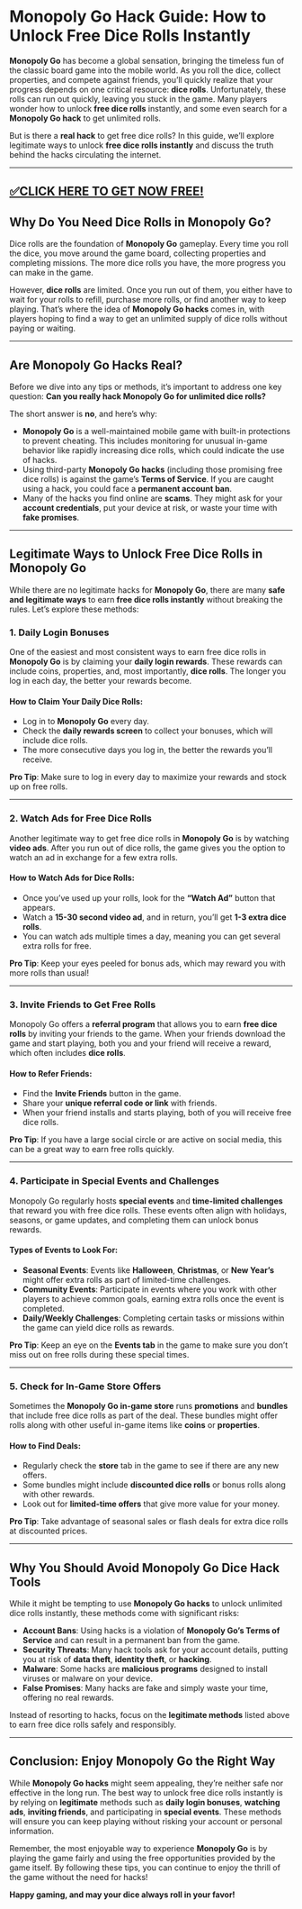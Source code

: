 # Monopoly Go Hack Guide: How to Unlock Free Dice Rolls Instantly

**Monopoly Go** has become a global sensation, bringing the timeless fun of the classic board game into the mobile world. As you roll the dice, collect properties, and compete against friends, you’ll quickly realize that your progress depends on one critical resource: **dice rolls**. Unfortunately, these rolls can run out quickly, leaving you stuck in the game. Many players wonder how to unlock **free dice rolls** instantly, and some even search for a **Monopoly Go hack** to get unlimited rolls.

But is there a **real hack** to get free dice rolls? In this guide, we’ll explore legitimate ways to unlock **free dice rolls instantly** and discuss the truth behind the hacks circulating the internet.

--------------------------------------------
[✅CLICK HERE TO GET NOW FREE!](https://freeforyou.xyz/monopolygodice/)
--------------------------------------------

## **Why Do You Need Dice Rolls in Monopoly Go?**

Dice rolls are the foundation of **Monopoly Go** gameplay. Every time you roll the dice, you move around the game board, collecting properties and completing missions. The more dice rolls you have, the more progress you can make in the game.

However, **dice rolls** are limited. Once you run out of them, you either have to wait for your rolls to refill, purchase more rolls, or find another way to keep playing. That’s where the idea of **Monopoly Go hacks** comes in, with players hoping to find a way to get an unlimited supply of dice rolls without paying or waiting.

---

## **Are Monopoly Go Hacks Real?**

Before we dive into any tips or methods, it’s important to address one key question: **Can you really hack Monopoly Go for unlimited dice rolls?**

The short answer is **no**, and here’s why:

- **Monopoly Go** is a well-maintained mobile game with built-in protections to prevent cheating. This includes monitoring for unusual in-game behavior like rapidly increasing dice rolls, which could indicate the use of hacks.
- Using third-party **Monopoly Go hacks** (including those promising free dice rolls) is against the game’s **Terms of Service**. If you are caught using a hack, you could face a **permanent account ban**.
- Many of the hacks you find online are **scams**. They might ask for your **account credentials**, put your device at risk, or waste your time with **fake promises**.

---

## **Legitimate Ways to Unlock Free Dice Rolls in Monopoly Go**

While there are no legitimate hacks for **Monopoly Go**, there are many **safe and legitimate ways** to earn **free dice rolls instantly** without breaking the rules. Let’s explore these methods:

### **1. Daily Login Bonuses**

One of the easiest and most consistent ways to earn free dice rolls in **Monopoly Go** is by claiming your **daily login rewards**. These rewards can include coins, properties, and, most importantly, **dice rolls**. The longer you log in each day, the better your rewards become.

#### **How to Claim Your Daily Dice Rolls:**
- Log in to **Monopoly Go** every day.
- Check the **daily rewards screen** to collect your bonuses, which will include dice rolls.
- The more consecutive days you log in, the better the rewards you’ll receive.

**Pro Tip**: Make sure to log in every day to maximize your rewards and stock up on free rolls.

---

### **2. Watch Ads for Free Dice Rolls**

Another legitimate way to get free dice rolls in **Monopoly Go** is by watching **video ads**. After you run out of dice rolls, the game gives you the option to watch an ad in exchange for a few extra rolls.

#### **How to Watch Ads for Dice Rolls:**
- Once you’ve used up your rolls, look for the **“Watch Ad”** button that appears.
- Watch a **15-30 second video ad**, and in return, you’ll get **1-3 extra dice rolls**.
- You can watch ads multiple times a day, meaning you can get several extra rolls for free.

**Pro Tip**: Keep your eyes peeled for bonus ads, which may reward you with more rolls than usual!

---

### **3. Invite Friends to Get Free Rolls**

Monopoly Go offers a **referral program** that allows you to earn **free dice rolls** by inviting your friends to the game. When your friends download the game and start playing, both you and your friend will receive a reward, which often includes **dice rolls**.

#### **How to Refer Friends:**
- Find the **Invite Friends** button in the game.
- Share your **unique referral code or link** with friends.
- When your friend installs and starts playing, both of you will receive free dice rolls.

**Pro Tip**: If you have a large social circle or are active on social media, this can be a great way to earn free rolls quickly.

---

### **4. Participate in Special Events and Challenges**

Monopoly Go regularly hosts **special events** and **time-limited challenges** that reward you with free dice rolls. These events often align with holidays, seasons, or game updates, and completing them can unlock bonus rewards.

#### **Types of Events to Look For:**
- **Seasonal Events**: Events like **Halloween**, **Christmas**, or **New Year’s** might offer extra rolls as part of limited-time challenges.
- **Community Events**: Participate in events where you work with other players to achieve common goals, earning extra rolls once the event is completed.
- **Daily/Weekly Challenges**: Completing certain tasks or missions within the game can yield dice rolls as rewards.

**Pro Tip**: Keep an eye on the **Events tab** in the game to make sure you don’t miss out on free rolls during these special times.

---

### **5. Check for In-Game Store Offers**

Sometimes the **Monopoly Go in-game store** runs **promotions** and **bundles** that include free dice rolls as part of the deal. These bundles might offer rolls along with other useful in-game items like **coins** or **properties**.

#### **How to Find Deals:**
- Regularly check the **store** tab in the game to see if there are any new offers.
- Some bundles might include **discounted dice rolls** or bonus rolls along with other rewards.
- Look out for **limited-time offers** that give more value for your money.

**Pro Tip**: Take advantage of seasonal sales or flash deals for extra dice rolls at discounted prices.

---

## **Why You Should Avoid Monopoly Go Dice Hack Tools**

While it might be tempting to use **Monopoly Go hacks** to unlock unlimited dice rolls instantly, these methods come with significant risks:

- **Account Bans**: Using hacks is a violation of **Monopoly Go’s Terms of Service** and can result in a permanent ban from the game.
- **Security Threats**: Many hack tools ask for your account details, putting you at risk of **data theft**, **identity theft**, or **hacking**.
- **Malware**: Some hacks are **malicious programs** designed to install viruses or malware on your device.
- **False Promises**: Many hacks are fake and simply waste your time, offering no real rewards.

Instead of resorting to hacks, focus on the **legitimate methods** listed above to earn free dice rolls safely and responsibly.

---

## **Conclusion: Enjoy Monopoly Go the Right Way**

While **Monopoly Go hacks** might seem appealing, they’re neither safe nor effective in the long run. The best way to unlock free dice rolls instantly is by relying on **legitimate** methods such as **daily login bonuses**, **watching ads**, **inviting friends**, and participating in **special events**. These methods will ensure you can keep playing without risking your account or personal information.

Remember, the most enjoyable way to experience **Monopoly Go** is by playing the game fairly and using the free opportunities provided by the game itself. By following these tips, you can continue to enjoy the thrill of the game without the need for hacks!

**Happy gaming, and may your dice always roll in your favor!**
